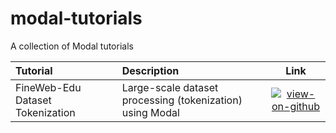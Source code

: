 # modal-tutorials
A collection of Modal tutorials

|**Tutorial** | **Description** | **Link** |
| :-- | :-- | :--: |
| FineWeb-Edu Dataset Tokenization | Large-scale dataset processing (tokenization) using Modal | [![view-on-github](https://img.shields.io/badge/view-on--github-blue.svg)](tokenize-finewebedu10BT.py) |